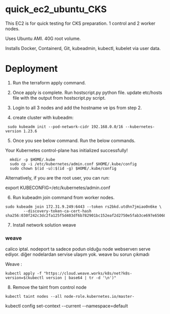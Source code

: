 # quick_ec2_ubuntu_CKS

This EC2 is for quick testing for CKS preparation. 1 control and 2 worker nodes. 

Uses Ubuntu AMI. 40G root volume.

Installs Docker, Containerd, Git, kubeadmin, kubectl, kubelet via user data.

# Deployment

1. Run the terraform apply command.
2. Once apply is complete. Run  hostscript.py python file. update etc/hosts file with the output from hostscript.py script.
3. Login to all 3 nodes and add the hostname ve ips from step 2.


4. create cluster with kubeadm:

```
 sudo kubeadm init --pod-network-cidr 192.168.0.0/16 --kubernetes-version 1.23.6
 ```

5. Once you see below command. Run the below commands.

Your Kubernetes control-plane has initialized successfully!
```
  mkdir -p $HOME/.kube
  sudo cp -i /etc/kubernetes/admin.conf $HOME/.kube/config
  sudo chown $(id -u):$(id -g) $HOME/.kube/config
```
Alternatively, if you are the root user, you can run:

  export KUBECONFIG=/etc/kubernetes/admin.conf

6. Run kubeadm join command from worker nodes.
```
sudo kubeadm join 172.31.9.249:6443 --token rs2bkd.utdhn7jmiao0n6ke \
        --discovery-token-ca-cert-hash sha256:030f242c3dc2fa125f5d403df6b782901bc152eaf2d2750e5fab3ce697e65060

```

7. Install network solution weave
### weave
calico iptal. nodeport ta sadece podun olduğu node webserverı serve ediyor.
diğer nodelardan servise ulaşım yok. weave bu sorun çıkmadı 

Weave : 
```
kubectl apply -f "https://cloud.weave.works/k8s/net?k8s-version=$(kubectl version | base64 | tr -d '\n')"
```
8. Remove the taint from control node
```
kubectl taint nodes --all node-role.kubernetes.io/master-
```



 kubectl config set-context --current --namespace=default
